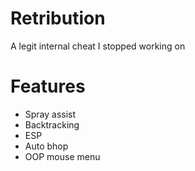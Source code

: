 # Retribution
A legit internal cheat I stopped working on

# Features
+ Spray assist
+ Backtracking
+ ESP
+ Auto bhop
+ OOP mouse menu

